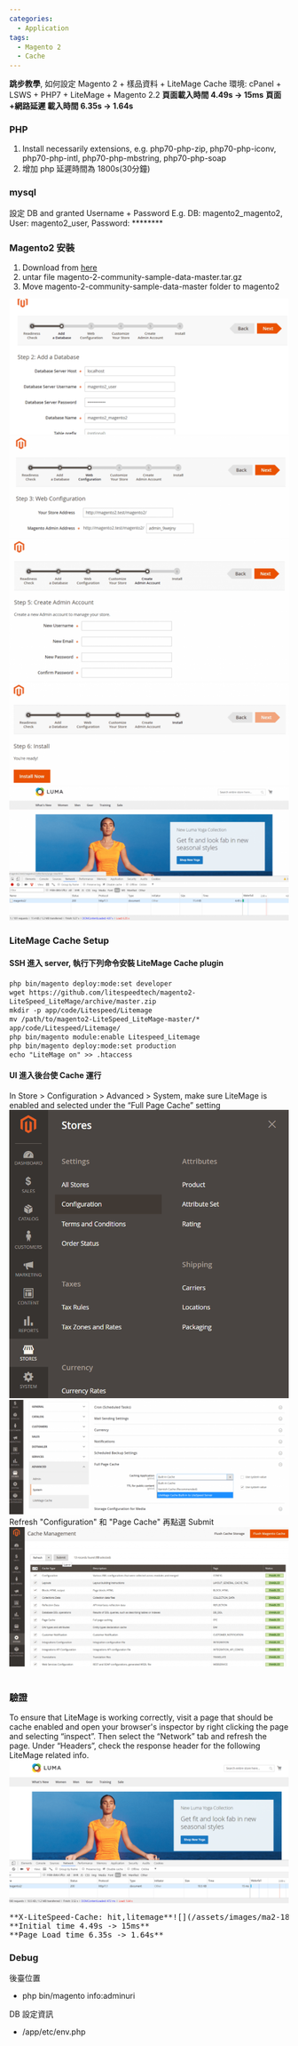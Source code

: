 ```yaml
---
categories:
  - Application
tags:
  - Magento 2
  - Cache
---
```



**跳步教學**, 如何設定 Magento 2 + 樣品資料 + LiteMage Cache 環境: cPanel + LSWS + PHP7 + LiteMage + Magento 2.2 **頁面載入時間 4.49s -> 15ms** **頁面+網路延遲 載入時間 6.35s -> 1.64s**

### PHP

1.  Install necessarily extensions, e.g. php70-php-zip, php70-php-iconv, php70-php-intl, php70-php-mbstring, php70-php-soap
2.  增加 php 延遲時間為 1800s(30分鐘)

### mysql

設定 DB and granted Username + Password E.g. DB: magento2_magento2, User: magento2_user, Password: ********

### Magento2 安裝

1.  Download from [here](https://www.mageplaza.com/download-magento/)
2.  untar file magento-2-community-sample-data-master.tar.gz
3.  Move magento-2-community-sample-data-master folder to magento2

![](/assets/images/ma2-2-1024x496.png) ![](/assets/images/ma2-3-1024x372.png) ![](/assets/images/ma2-4-1024x518.png) ![](/assets/images/ma2-5-1024x374.png) ![](/assets/images/ma2-13-1024x490.png)

### LiteMage Cache Setup

#### SSH 進入 server, 執行下列命令安裝 LiteMage Cache plugin

    php bin/magento deploy:mode:set developer
    wget https://github.com/litespeedtech/magento2-LiteSpeed_LiteMage/archive/master.zip
    mkdir -p app/code/Litespeed/Litemage
    mv /path/to/magento2-LiteSpeed_LiteMage-master/* app/code/Litespeed/Litemage/
    php bin/magento module:enable Litespeed_Litemage
    php bin/magento deploy:mode:set production
    echo "LiteMage on" >> .htaccess

#### UI 進入後台使 Cache 運行

In Store > Configuration > Advanced > System, make sure LiteMage is enabled and selected under the “Full Page Cache” setting ![](/assets/images/ma2-10.png) ![](/assets/images/ma2-11-1024x420.png) Refresh "Configuration" 和 "Page Cache" 再點選 Submit ![](/assets/images/ma2-17-1024x509.png)  

### 驗證

To ensure that LiteMage is working correctly, visit a page that should be cache enabled and open your browser's inspector by right clicking the page and selecting “inspect”. Then select the “Network” tab and refresh the page. Under “Headers”, check the response header for the following LiteMage related info.   ![](/assets/images/ma2-14.png)

<pre class="code">**X-LiteSpeed-Cache: hit,litemage**![](/assets/images/ma2-18-1024x490.png)
**Initial time 4.49s -> 15ms**
**Page Load time 6.35s -> 1.64s**
</pre>

### Debug

後臺位置

*   php bin/magento info:adminuri

DB 設定資訊

*   /app/etc/env.php
